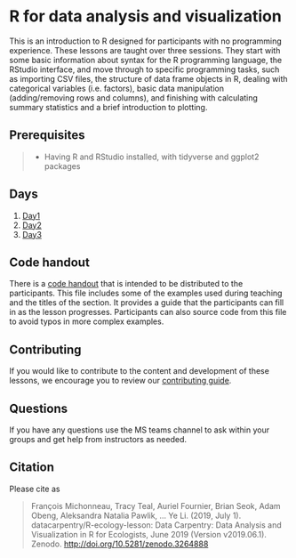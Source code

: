 # R for data analysis and visualization

This is an introduction to R designed for participants with no programming
experience. These lessons are taught over three sessions. They start
with some basic information about syntax for the R programming language, the
RStudio interface, and move through to specific programming tasks, such as
importing CSV files, the structure of data frame objects in R, dealing with
categorical variables (i.e. factors), basic data manipulation (adding/removing
rows and columns), and finishing with calculating summary statistics and a brief
introduction to plotting.

## Prerequisites

> * Having R and RStudio installed, with tidyverse and ggplot2 packages

## Days

1. [Day1](_episodes_rmd/00-day-1.Rmd)
2. [Day2](_episodes_rmd/01-day-2.Rmd)
3. [Day3](_episodes_rmd/02-day-3.Rmd)

## Code handout

There is a [code handout](https://datacarpentry.org/R-ecology-lesson/code-handout.R) that is intended to
be distributed to the participants. This file includes some of the examples used
during teaching and the titles of the section. It provides a guide that the
participants can fill in as the lesson progresses. Participants can also source
code from this file to avoid typos in more complex examples.

## Contributing

If you would like to contribute to the content and development of these lessons,
we encourage you to review our [contributing guide](CONTRIBUTING.Rmd).

## Questions

If you have any questions use the MS teams channel to ask within your groups and get help from instructors as needed.

## Citation

Please cite as
> François Michonneau, Tracy Teal, Auriel Fournier, Brian Seok, Adam Obeng, Aleksandra Natalia Pawlik, … Ye Li. (2019, July 1). datacarpentry/R-ecology-lesson: Data Carpentry: Data Analysis and Visualization in R for Ecologists, June 2019 (Version v2019.06.1). Zenodo. http://doi.org/10.5281/zenodo.3264888
